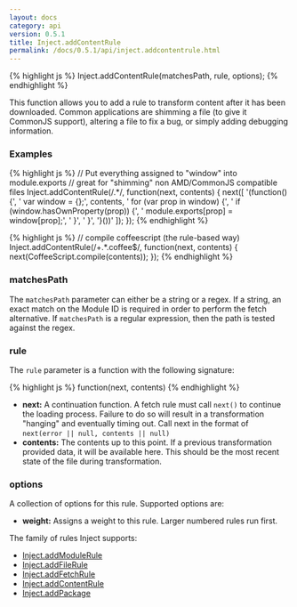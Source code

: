 ```yaml
---
layout: docs
category: api
version: 0.5.1
title: Inject.addContentRule
permalink: /docs/0.5.1/api/inject.addcontentrule.html
---
```


{% highlight js %}
Inject.addContentRule(matchesPath, rule, options);
{% endhighlight %}

This function allows you to add a rule to transform content after it has been downloaded. Common applications are shimming a file (to give it CommonJS support), altering a file to fix a bug, or simply adding debugging information.

### Examples
{% highlight js %}
// Put everything assigned to "window" into module.exports
// great for "shimming" non AMD/CommonJS compatible files
Inject.addContentRule(/.*/, function(next, contents) {
  next([
    '(function() {',
    '  var window = {};',
       contents,
    '  for (var prop in window) {',
    '    if (window.hasOwnProperty(prop)) {',
    '      module.exports[prop] = window[prop];',
    '    }',
    '  }',
    '}())'
  ]);
});
{% endhighlight %}

{% highlight js %}
// compile coffeescript (the rule-based way)
Inject.addContentRule(/+.*\.coffee$/, function(next, contents) {
  next(CoffeeScript.compile(contents));
});
{% endhighlight %}

### matchesPath
The `matchesPath` parameter can either be a string or a regex. If a string, an exact match on the Module ID is required in order to perform the fetch alternative. If `matchesPath` is a regular expression, then the path is tested against the regex.

### rule
The `rule` parameter is a function with the following signature:

{% highlight js %}
function(next, contents)
{% endhighlight %}

* **next:** A continuation function. A fetch rule must call `next()` to continue the loading process. Failure to do so will result in a transformation "hanging" and eventually timing out. Call next in the format of `next(error || null, contents || null)`
* **contents:** The contents up to this point. If a previous transformation provided data, it will be available here. This should be the most recent state of the file during transformation.

### options
A collection of options for this rule. Supported options are:

* **weight:** Assigns a weight to this rule. Larger numbered rules run first.

The family of rules Inject supports:

* [Inject.addModuleRule](/docs/0.5.1/api/inject.addmodulerule.html)
* [Inject.addFileRule](/docs/0.5.1/api/inject.addfilerule.html)
* [Inject.addFetchRule](/docs/0.5.1/api/inject.addfetchrule.html)
* [Inject.addContentRule](/docs/0.5.1/api/inject.addcontentrule.html)
* [Inject.addPackage](/docs/0.5.1/api/inject.addpackage.html)
